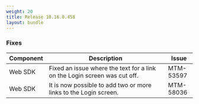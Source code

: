 ```yaml
---
weight: 20
title: Release 10.16.0.458
layout: bundle
---
```


<!--10.16.0.447-10.16.0.458-->


### Fixes

<div><table ><colgroup>
<col style="width: 15%;"><col style="width: 70%;"><col style="width: 15%;"></colgroup>
<thead><tr>
<th>
Component</th>
<th>
Description</th>
<th>
Issue</th>
</tr>
</thead><tbody>

<tr>
<td>Web SDK</td>
<td>Fixed an issue where the text for a link on the Login screen was cut off.</td>
<td>MTM-53597</td>
</tr>

<tr>
<td>Web SDK</td>
<td>It is now possible to add two or more links to the Login screen.</td>
<td>MTM-58036</td>
</tr>

</tbody></table></div>
